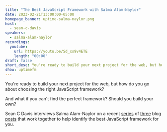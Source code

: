 ```yaml
---
title: "The Best JavaScript Framework with Salma Alam-Naylor"
date: 2023-02-21T13:00:00-05:00
homepage_banner: uptime-salma-naylor.png
host:
  - sean-c-davis
speakers:
  - salma-alam-naylor
recordings:
  youtube:
    url: https://youtu.be/Sd_xs9v4ETE
    length: "00:00"
draft: false
short_desc: You're ready to build your next project for the web, but how do you go about choosing the right JavaScript framework? Sean and Salma work together to answer that question.
show: uptimefm
---
```


You're ready to build your next project for the web, but how do you go about choosing the right JavaScript framework?

And what if you can't find the perfect framework? Should you build your own?

Sean C Davis interviews Salma Alam-Naylor on a recent [series](https://whitep4nth3r.com/blog/should-i-write-a-new-javascript-framework/) of [three](https://whitep4nth3r.com/blog/write-a-new-javascript-framework/) blog [posts](https://whitep4nth3r.com/blog/twitter-tech-history-spa/) that work together to help identify the best JavaScript framework for you.
